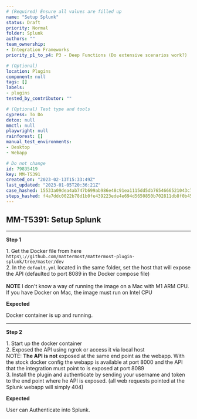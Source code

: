 ```yaml
---
# (Required) Ensure all values are filled up
name: "Setup Splunk"
status: Draft
priority: Normal
folder: Splunk
authors: ""
team_ownership:
- Integration Frameworks
priority_p1_to_p4: P3 - Deep Functions (Do extensive scenarios work?)

# (Optional)
location: Plugins
component: null
tags: []
labels:
- plugins
tested_by_contributor: ""

# (Optional) Test type and tools
cypress: To Do
detox: null
mmctl: null
playwright: null
rainforest: []
manual_test_environments:
- Desktop
- Webapp

# Do not change
id: 79835419
key: MM-T5391
created_on: "2023-02-13T15:33:49Z"
last_updated: "2023-01-05T20:36:21Z"
case_hashed: 15533a09dea4ab747b699ab986e48c91ea1115dd5db7654666521043c795c4659929b27c918c4c161ed650c12b88a400
steps_hashed: f4a7ddc0022b78d1b0fe439223ede4e694d5650850b702811db8f0b450abaeda499fe8acb81395264340316f2db53dd6
---
```


<!-- (Auto-generated) Based on frontmatter's "key" and "name" -->

## MM-T5391: Setup Splunk

---

**Step 1**

1\. Get the Docker file from here `https\://github.com/mattermost/mattermost-plugin-splunk/tree/master/dev`\
2\. In the `default.yml` located in the same folder, set the host that will expose the API (defaulted to port 8089 in the Docker compose file)\
\
**NOTE** I don't know a way of running the image on a Mac with M1 ARM CPU. If you have Docker on Mac, the image must run on Intel CPU

**Expected**

Docker container is up and running.

---

**Step 2**

1\. Start up the docker container\
2\. Exposed the API using ngrok or access it via local host\
NOTE: **The API is not** exposed at the same end point as the webapp. With the stock docker config the webapp is available at port 8000 and the API that the integration must point to is exposed at port 8089\
3\. Install the plugin and authenticate by sending your username and token to the end point where he API is exposed. (all web requests pointed at the Splunk webapp will simply 404)

**Expected**

User can Authenticate into Splunk.

